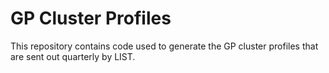 # GP Cluster Profiles

This repository contains code used to generate the GP cluster profiles that are sent out quarterly by LIST. 